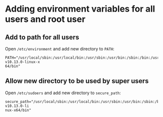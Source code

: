 # Adding environment variables for all users and root user

## Add to path for all users
Open `/etc/environment` and add new directory to ```PATH```:

```
PATH="/usr/local/sbin:/usr/local/bin:/usr/sbin:/usr/bin:/sbin:/bin:/usr/games:/usr/local/games:/opt/node-v10.13.0-linux-x
64/bin"
```

## Allow new directory to be used by super users
Open `/etc/sudoers` and add new directory to ```secure_path```:
```
secure_path="/usr/local/sbin:/usr/local/bin:/usr/sbin:/usr/bin:/sbin:/bin:/snap/bin:/opt/node-v10.13.0-li
nux-x64/bin"
```